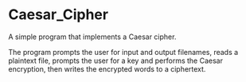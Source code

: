 # Caesar_Cipher
A simple program that implements a Caesar cipher. 

The program prompts the user for input and output filenames,  reads a plaintext file, 
prompts the user for a key and performs the Caesar encryption, 
then writes the encrypted words to a ciphertext.


